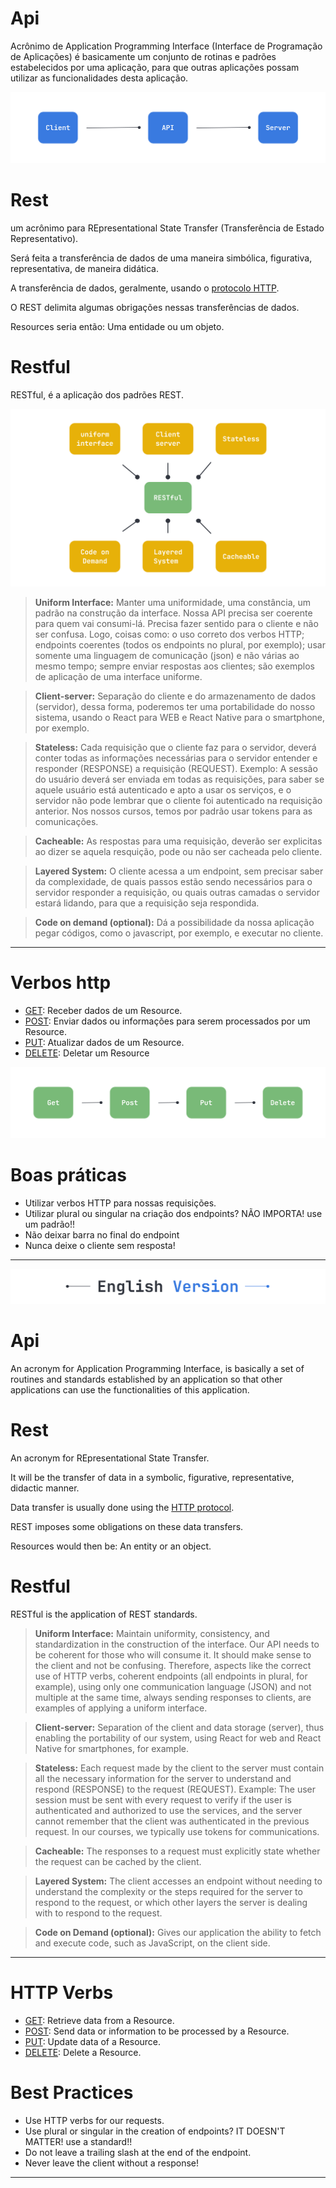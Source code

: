 # Api

Acrônimo de Application Programming Interface (Interface de Programação de Aplicações) é basicamente um conjunto de rotinas e padrões estabelecidos por uma aplicação, para que outras aplicações possam utilizar as funcionalidades desta aplicação.

![illustration](img/illustration.jpg)

# Rest

um acrônimo para REpresentational State Transfer (Transferência de Estado Representativo).

Será feita a transferência de dados de uma maneira simbólica, figurativa, representativa, de maneira didática.

A transferência de dados, geralmente, usando o [protocolo HTTP](https://developer.mozilla.org/pt-BR/docs/Web/HTTP).

O REST delimita algumas obrigações nessas transferências de dados.

Resources seria então: Uma entidade ou um objeto.

# Restful

RESTful, é a aplicação dos padrões REST.

![illustration](img/restful.jpg)

> **Uniform Interface:** Manter uma uniformidade, uma constância, um padrão na construção da interface. Nossa API precisa ser coerente para quem vai consumi-lá. Precisa fazer sentido para o cliente e não ser confusa. Logo, coisas como: o uso correto dos verbos HTTP; endpoints coerentes (todos os endpoints no plural, por exemplo); usar somente uma linguagem de comunicação (json) e não várias ao mesmo tempo; sempre enviar respostas aos clientes; são exemplos de aplicação de uma interface uniforme.


> **Client-server:** Separação do cliente e do armazenamento de dados (servidor), dessa forma, poderemos ter uma portabilidade do nosso sistema, usando o React para WEB e React Native para o smartphone, por exemplo.


> **Stateless:** Cada requisição que o cliente faz para o servidor, deverá conter todas as informações necessárias para o servidor entender e responder (RESPONSE) a requisição (REQUEST). Exemplo: A sessão do usuário deverá ser enviada em todas as requisições, para saber se aquele usuário está autenticado e apto a usar os serviços, e o servidor não pode lembrar que o cliente foi autenticado na requisição anterior. Nos nossos cursos, temos por padrão usar tokens para as comunicações.


> **Cacheable:** As respostas para uma requisição, deverão ser explicitas ao dizer se aquela resquição, pode ou não ser cacheada pelo cliente.


> **Layered System:** O cliente acessa a um endpoint, sem precisar saber da complexidade, de quais passos estão sendo necessários para o servidor responder a requisição, ou quais outras camadas o servidor estará lidando, para que a requisição seja respondida.


> **Code on demand (optional):** Dá a possibilidade da nossa aplicação pegar códigos, como o javascript, por exemplo, e executar no cliente.

-----

# Verbos http

- [GET](https://developer.mozilla.org/pt-BR/docs/Web/HTTP/Methods/GET): Receber dados de um Resource. 
- [POST](https://developer.mozilla.org/pt-BR/docs/Web/HTTP/Methods/POST): Enviar dados ou informações para serem processados por um Resource.
- [PUT](https://developer.mozilla.org/pt-BR/docs/Web/HTTP/Methods/PUT): Atualizar dados de um Resource.
- [DELETE](https://developer.mozilla.org/pt-BR/docs/Web/HTTP/Methods/DELETE): Deletar um Resource

![http verbs](img/http.jpg)

# Boas práticas

- Utilizar verbos HTTP para nossas requisições.
-  Utilizar plural ou singular na criação dos endpoints? NÃO IMPORTA! use um padrão!!
-  Não deixar barra no final do endpoint
-  Nunca deixe o cliente sem resposta!

-----

![title](img/title.jpg)

# Api

An acronym for Application Programming Interface, is basically a set of routines and standards established by an application so that other applications can use the functionalities of this application.

# Rest

An acronym for REpresentational State Transfer.

It will be the transfer of data in a symbolic, figurative, representative, didactic manner.

Data transfer is usually done using the [HTTP protocol](https://developer.mozilla.org/en-US/docs/Web/HTTP).

REST imposes some obligations on these data transfers.

Resources would then be: An entity or an object.

# Restful

RESTful is the application of REST standards.

> **Uniform Interface:** Maintain uniformity, consistency, and standardization in the construction of the interface. Our API needs to be coherent for those who will consume it. It should make sense to the client and not be confusing. Therefore, aspects like the correct use of HTTP verbs, coherent endpoints (all endpoints in plural, for example), using only one communication language (JSON) and not multiple at the same time, always sending responses to clients, are examples of applying a uniform interface.

> **Client-server:** Separation of the client and data storage (server), thus enabling the portability of our system, using React for web and React Native for smartphones, for example.

> **Stateless:** Each request made by the client to the server must contain all the necessary information for the server to understand and respond (RESPONSE) to the request (REQUEST). Example: The user session must be sent with every request to verify if the user is authenticated and authorized to use the services, and the server cannot remember that the client was authenticated in the previous request. In our courses, we typically use tokens for communications.

> **Cacheable:** The responses to a request must explicitly state whether the request can be cached by the client.

> **Layered System:** The client accesses an endpoint without needing to understand the complexity or the steps required for the server to respond to the request, or which other layers the server is dealing with to respond to the request.


> **Code on Demand (optional):** Gives our application the ability to fetch and execute code, such as JavaScript, on the client side.

-----

# HTTP Verbs

- [GET](https://developer.mozilla.org/en-US/docs/Mozilla/Add-ons/WebExtensions/API/types/BrowserSetting/get): Retrieve data from a Resource.
- [POST](https://developer.mozilla.org/en-US/docs/Web/HTTP/Methods/POST): Send data or information to be processed by a Resource.
- [PUT](https://developer.mozilla.org/en-US/docs/Web/HTTP/Methods/PUT): Update data of a Resource.
- [DELETE](https://developer.mozilla.org/en-US/docs/Web/HTTP/Methods/DELETE): Delete a Resource.

# Best Practices

-   Use HTTP verbs for our requests.
-   Use plural or singular in the creation of endpoints? IT DOESN'T MATTER! use a standard!!
-   Do not leave a trailing slash at the end of the endpoint.
-   Never leave the client without a response!

-----